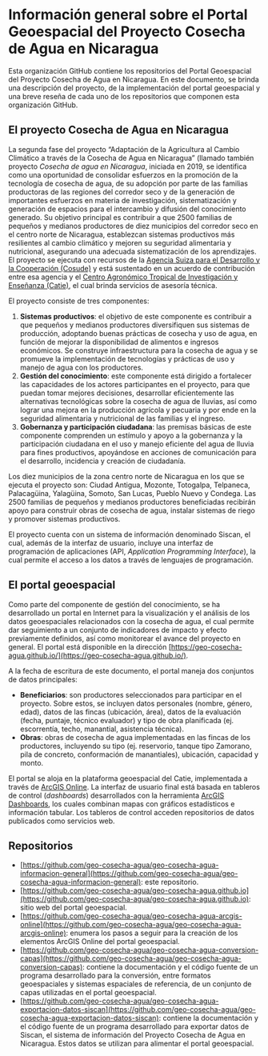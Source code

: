 # Información general sobre el Portal Geoespacial del Proyecto Cosecha de Agua en Nicaragua
Esta organización GitHub contiene los repositorios del Portal Geoespacial del Proyecto Cosecha de Agua en Nicaragua. En este documento, se brinda una descripción del proyecto, de la implementación del portal geoespacial y una breve reseña de cada uno de los repositorios que componen esta organización GitHub.

## El proyecto Cosecha de Agua en Nicaragua
La segunda fase del proyecto “Adaptación de la Agricultura al Cambio Climático a través de la Cosecha de Agua en Nicaragua” (llamado también proyecto *Cosecha de agua en Nicaragua*, iniciada en 2019, se identifica como una oportunidad de consolidar esfuerzos en la promoción de la tecnología de cosecha de agua, de su adopción por parte de las familias productoras de las regiones del corredor seco y de la generación de importantes esfuerzos en materia de investigación, sistematización y generación de espacios para el intercambio y difusión del conocimiento generado. Su objetivo principal es contribuir a que 2500 familias de pequeños y medianos productores de diez municipios del corredor seco en el centro norte de Nicaragua, establezcan sistemas productivos más resilientes al cambio climático y mejoren su seguridad alimentaria y nutricional, asegurando una adecuada sistematización de los aprendizajes. El proyecto se ejecuta con recursos de la [Agencia Suiza para el Desarrollo y la Cooperación (Cosude)](https://www.eda.admin.ch/deza/es/home/cosude.html) y está sustentado en un acuerdo de contribución entre esa agencia y el [Centro Agronómico Tropical de Investigación y Enseñanza (Catie)](https://www.catie.ac.cr/), el cual brinda servicios de asesoría técnica.

El proyecto consiste de tres componentes:

1. **Sistemas productivos**: el objetivo de este componente es contribuir a que pequeños y medianos productores diversifiquen sus sistemas de producción, adoptando buenas prácticas de cosecha y uso de agua, en función de mejorar la disponibilidad de alimentos e ingresos económicos. Se construye infraestructura para la cosecha de agua y se promueve la implementación de tecnologías y prácticas de uso y manejo de agua con los productores.
2. **Gestión del conocimiento**: este componente está dirigido a fortalecer las capacidades de los actores participantes en el proyecto, para que puedan tomar mejores decisiones, desarrollar eficientemente las alternativas tecnológicas sobre la cosecha de agua de lluvias, así como lograr una mejora en la producción agrícola y pecuaria y por ende en la seguridad alimentaria y nutricional de las familias y el ingreso.
3. **Gobernanza y participación ciudadana**: las premisas básicas de este componente comprenden un estímulo y apoyo a la gobernanza y la participación ciudadana en el uso y manejo eficiente del agua de lluvia para fines productivos, apoyándose en acciones de comunicación para el desarrollo, incidencia y creación de ciudadanía.

Los diez municipios de la zona centro norte de Nicaragua en los que se ejecuta el proyecto son: Ciudad Antigua, Mozonte, Totogalpa, Telpaneca, Palacagüina, Yalagüina, Somoto, San Lucas, Pueblo Nuevo y Condega. Las 2500 familias de pequeños y medianos productores beneficiadas recibirán apoyo para construir obras de cosecha de agua, instalar sistemas de riego y promover sistemas productivos.

El proyecto cuenta con un sistema de información denominado Siscan, el cual, además de la interfaz de usuario, incluye una interfaz de programación de aplicaciones (API, *Application Programming Interface*), la cual permite el acceso a los datos a través de lenguajes de programación.

## El portal geoespacial
Como parte del componente de gestión del conocimiento, se ha desarrollado un portal en Internet para la visualización y el análisis de los datos geoespaciales relacionados con la cosecha de agua, el cual permite dar seguimiento a un conjunto de indicadores de impacto y efecto previamente definidos, así como monitorear el avance del proyecto en general. El portal está disponible en la dirección [https://geo-cosecha-agua.github.io/](https://geo-cosecha-agua.github.io/).

A la fecha de escritura de este documento, el portal maneja dos conjuntos de datos principales:

- **Beneficiarios**: son productores seleccionados para participar en el proyecto. Sobre estos, se incluyen datos personales (nombre, género, edad), datos de las fincas (ubicación, área), datos de la evaluación (fecha, puntaje, técnico evaluador) y tipo de obra planificada (ej. escorrentía, techo, manantial, asistencia técnica).
- **Obras**: obras de cosecha de agua implementadas en las fincas de los productores, incluyendo su tipo (ej. reservorio, tanque tipo Zamorano, pila de concreto, conformación de manantiales), ubicación, capacidad y monto.

El portal se aloja en la plataforma geoespacial del Catie, implementada a través de [ArcGIS Online](https://www.arcgis.com/). La interfaz de usuario final está basada en tableros de control (*dashboards*) desarrollados con la herramienta [ArcGIS Dashboards](https://www.esri.com/es-es/arcgis/products/arcgis-dashboards/overview), los cuales combinan mapas con gráficos estadísticos e información tabular. Los tableros de control acceden repositorios de datos publicados como servicios web.

## Repositorios
- [https://github.com/geo-cosecha-agua/geo-cosecha-agua-informacion-general](https://github.com/geo-cosecha-agua/geo-cosecha-agua-informacion-general): este repositorio.
- [https://github.com/geo-cosecha-agua/geo-cosecha-agua.github.io](https://github.com/geo-cosecha-agua/geo-cosecha-agua.github.io): sitio web del portal geoespacial.
- [https://github.com/geo-cosecha-agua/geo-cosecha-agua-arcgis-online](https://github.com/geo-cosecha-agua/geo-cosecha-agua-arcgis-online): enumera los pasos a seguir para la creación de los elementos ArcGIS Online del portal geoespacial.
- [https://github.com/geo-cosecha-agua/geo-cosecha-agua-conversion-capas](https://github.com/geo-cosecha-agua/geo-cosecha-agua-conversion-capas): contiene la documentación y el código fuente de un programa desarrollado para la conversión, entre formatos geoespaciales y sistemas espaciales de referencia, de un conjunto de capas utilizadas en el portal geoespacial.
- [https://github.com/geo-cosecha-agua/geo-cosecha-agua-exportacion-datos-siscan](https://github.com/geo-cosecha-agua/geo-cosecha-agua-exportacion-datos-siscan): contiene la documentación y el código fuente de un programa desarrollado para exportar datos de Siscan, el sistema de información del Proyecto Cosecha de Agua en Nicaragua. Estos datos se utilizan para alimentar el portal geoespacial.
